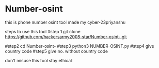 # Number-osint

this is phone number osint tool made my cyber-23priyanshu

steps to use this tool
#step 1 
   git clone https://github.com/hackersarmy2008-star/Number-osint-.git

#step2
   cd Number-osint-
#step3 
   python3 NUMBER-OSINT.py
#step4
    give country code 
#step5
   give no. without country code



don't misuse this tool stay ethical
